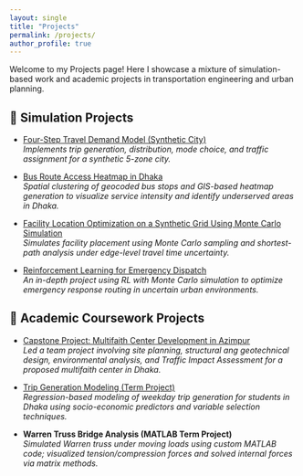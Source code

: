 ```yaml
---
layout: single
title: "Projects"
permalink: /projects/
author_profile: true
---
```


Welcome to my Projects page! Here I showcase a mixture of simulation-based work and academic projects in transportation engineering and urban planning.

## 🧪 Simulation Projects

- [Four-Step Travel Demand Model (Synthetic City)](/four-step-model/)  
  *Implements trip generation, distribution, mode choice, and traffic assignment for a synthetic 5-zone city.*

- [Bus Route Access Heatmap in Dhaka](/bus-access-heatmap/)  
  *Spatial clustering of geocoded bus stops and GIS-based heatmap generation to visualize service intensity and identify underserved areas in Dhaka.*

- [Facility Location Optimization on a Synthetic Grid Using Monte Carlo Simulation](/facility-location/)  
  *Simulates facility placement using Monte Carlo sampling and shortest-path analysis under edge-level travel time uncertainty.*

- [Reinforcement Learning for Emergency Dispatch](#)  
  *An in-depth project using RL with Monte Carlo simulation to optimize emergency response routing in uncertain urban environments.*


## 📘 Academic Coursework Projects

- [Capstone Project: Multifaith Center Development in Azimpur](/capstone-multifaith/)   
  *Led a team project involving site planning, structural ang geotechnical design, environmental analysis, and Traffic Impact Assessment for a proposed multifaith center in Dhaka.*

- [Trip Generation Modeling (Term Project)](/trip-generation-modeling/)  
  *Regression-based modeling of weekday trip generation for students in Dhaka using socio-economic predictors and variable selection techniques.*

- **Warren Truss Bridge Analysis (MATLAB Term Project)**  
  *Simulated Warren truss under moving loads using custom MATLAB code; visualized tension/compression forces and solved internal forces via matrix methods.*


